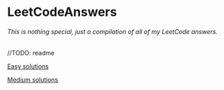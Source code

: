 # LeetCodeAnswers
 
###### This is nothing special, just a compilation of all of my LeetCode answers. 
//TODO: readme

[Easy solutions](Easy/)

[Medium solutions](Medium/)

